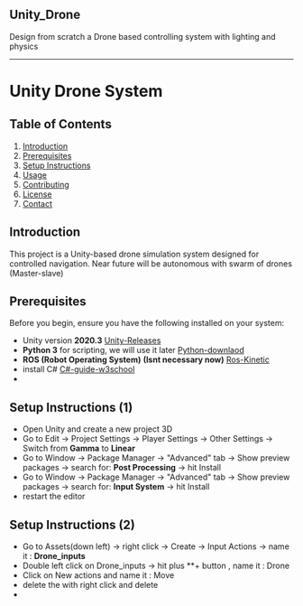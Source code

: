 ## Unity_Drone
Design from scratch a Drone based controlling system with lighting and physics 
_____________________________________________________________________________________________________________________________________________________________________


# Unity Drone System

## Table of Contents
1. [Introduction](#introduction)
2. [Prerequisites](#prerequisites)
3. [Setup Instructions](#setup-instructions)
4. [Usage](#usage)
5. [Contributing](#contributing)
6. [License](#license)
7. [Contact](#contact)

## Introduction
This project is a Unity-based drone simulation system designed for controlled navigation. Near future will be autonomous with swarm of drones (Master-slave)


## Prerequisites
Before you begin, ensure you have the following installed on your system:
- Unity version **2020.3** [Unity-Releases](https://unity.com/releases/editor/archive) 
- **Python 3** for scripting, we will use it later [Python-downlaod](https://www.python.org/download/releases/3.0/)
- **ROS (Robot Operating System)** **(Isnt necessary now)** [Ros-Kinetic](https://wiki.ros.org/kinetic/Installation/Ubuntu)
- install C# [C#-guide-w3school](https://www.w3schools.com/cs/cs_getstarted.php)
- 


## Setup Instructions (1)
- Open Unity and create a new project 3D
- Go to Edit -> Project Settings -> Player Settings -> Other Settings -> Switch from **Gamma** to **Linear**
- Go to Window -> Package Manager -> "Advanced" tab -> Show preview packages -> search for: **Post Processing** -> hit Install
- Go to Window -> Package Manager -> "Advanced" tab -> Show preview packages -> search for: **Input System** -> hit Install
- restart the editor 


## Setup Instructions (2)
- Go to Assets(down left) -> right click -> Create -> Input Actions -> name it : **Drone_inputs**
- Double left click on Drone_inputs -> hit plus **+ button , name it : Drone
- Click on New actions and name it : Move
- delete the <No Binding> with right click and delete
- 

















